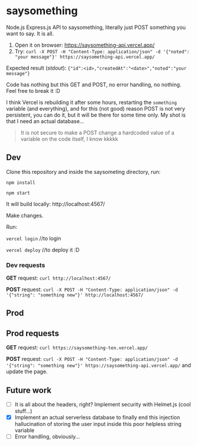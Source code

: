 # saysomething

Node.js Express.js API to saysomething, literally just POST something you want to say. It is all.

1. Open it on browser: https://saysomething-api.vercel.app/
2. Try: `curl -X POST -H "Content-Type: application/json" -d '{"noted": "your message"}' https://saysomething-api.vercel.app/`

Expected result (*stdout*): `{"id":<id>,"createdAt":"<date>","noted":"your message"}`

Code has nothing but this GET and POST, no error handling, no nothing. Feel free to break it :D 

I think Vercel is rebuilding it after some hours, restarting the `something` variable (and everything), and for this (not good) reason POST is not very persistent, you can do it, but it will be there for some time only. My shot is that I need an actual database... 

> It is not secure to make a POST change a hardcoded value of a variable on the code itself, I know kkkkk

## Dev

Clone this repository and inside the saysometing directory, run:

`npm install`

`npm start`

It will build locally: http://localhost:4567/

Make changes. 

Run:

`vercel login` //to login

`vercel deploy` //to deploy it :D

### Dev requests

**GET** request: `curl http://localhost:4567/`

**POST** request: `curl -X POST -H "Content-Type: application/json" -d '{"string": "something new"}' http://localhost:4567/`

## Prod

## Prod requests

**GET** request: `curl https://saysomething-ten.vercel.app/`

**POST** request: `curl -X POST -H "Content-Type: application/json" -d '{"string": "something new"}' https://saysomething-api.vercel.app/` and update the page.

## Future work

- [ ] It is all about the headers, right? Implement security with Helmet.js (cool stuff...)
- [x] Implement an actual serverless database to finally end this injection hallucination of storing the user input inside this poor helpless string variable
- [ ] Error handling, obviously...
